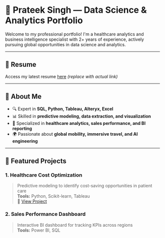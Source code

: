 # 🚀 Prateek Singh — Data Science & Analytics Portfolio

Welcome to my professional portfolio! I'm a healthcare analytics and business intelligence specialist with 2+ years of experience, actively pursuing global opportunities in data science and analytics.

---

## 📄 Resume
Access my latest resume [here](link-to-resume.pdf) *(replace with actual link)*

---

## 🧠 About Me
- 🔍 Expert in **SQL, Python, Tableau, Alteryx, Excel**
- 📊 Skilled in **predictive modeling, data extraction, and visualization**
- 🏥 Specialized in **healthcare analytics, sales performance, and BI reporting**
- 🌍 Passionate about **global mobility, immersive travel, and AI engineering**

---

## 💼 Featured Projects

### 1. **Healthcare Cost Optimization**
> Predictive modeling to identify cost-saving opportunities in patient care  
**Tools:** Python, Scikit-learn, Tableau  
📎 [View Project](link-to-project)

### 2. **Sales Performance Dashboard**
> Interactive BI dashboard for tracking KPIs across regions  
**Tools:** Power BI, SQL
